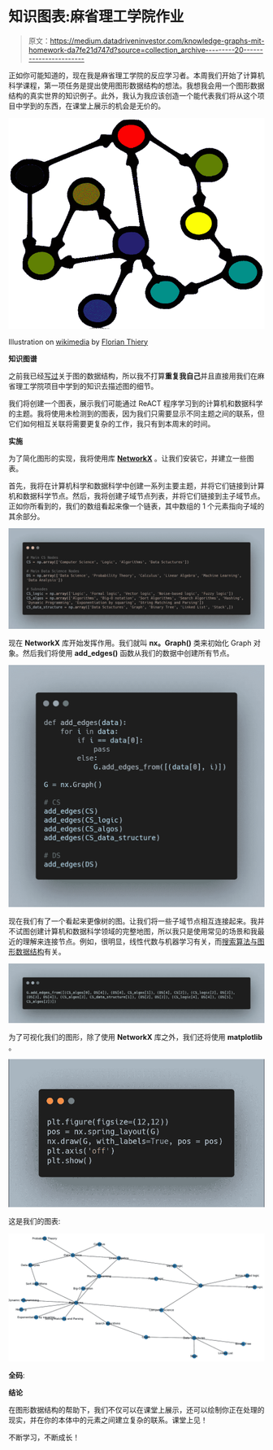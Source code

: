# 知识图表:麻省理工学院作业

> 原文：<https://medium.datadriveninvestor.com/knowledge-graphs-mit-homework-da7fe21d747d?source=collection_archive---------20----------------------->

正如你可能知道的，现在我是麻省理工学院的反应学习者。本周我们开始了计算机科学课程，第一项任务是提出使用图形数据结构的想法。我想我会用一个图形数据结构的真实世界的知识例子。此外，我认为我应该创造一个能代表我们将从这个项目中学到的东西，在课堂上展示的机会是无价的。

![](img/233f9a0af6da434a94911548101fea42.png)

Illustration on [wikimedia](https://commons.wikimedia.org/wiki/File:KnowledgeGraph.png) by [Florian Thiery](https://commons.wikimedia.org/wiki/User:Fthierygeo)

**知识图谱**

之前我已经[写过](https://medium.com/better-programming/data-structures-with-javascript-graphs-42084ec4db22)关于图的数据结构，所以我不打算**重复我自己**并且直接用我们在麻省理工学院项目中学到的知识去描述图的细节。

我们将创建一个图表，展示我们可能通过 ReACT 程序学习到的计算机和数据科学的主题。我将使用未检测到的图表，因为我们只需要显示不同主题之间的联系，但它们如何相互关联将需要更复杂的工作，我只有到本周末的时间。

**实施**

为了简化图形的实现，我将使用库 [**NetworkX**](https://networkx.org) 。让我们安装它，并建立一些图表。

首先，我将在计算机科学和数据科学中创建一系列主要主题，并将它们链接到计算机和数据科学节点。然后，我将创建子域节点列表，并将它们链接到主子域节点。正如你所看到的，我们的数组看起来像一个链表，其中数组的 1 个元素指向子域的其余部分。

![](img/cd2cd7c5b06a134560c8d4d8156af29f.png)

现在 **NetworkX** 库开始发挥作用。我们就叫 **nx。Graph()** 类来初始化 Graph 对象。然后我们将使用 **add_edges()** 函数从我们的数据中创建所有节点。

![](img/e9380eaac20e68e88a99a7217b96161a.png)

现在我们有了一个看起来更像树的图。让我们将一些子域节点相互连接起来。我并不试图创建计算机和数据科学领域的完整地图，所以我只是使用常见的场景和我最近的理解来连接节点。例如，很明显，线性代数与机器学习有关，而[搜索算法与图形数据结构](https://medium.com/dev-genius/graphs-data-structure-breadth-first-search-ec662dc73079)有关。

![](img/9852c966c50f98ebe747d420eb41f8fa.png)

为了可视化我们的图形，除了使用 **NetworkX** 库之外，我们还将使用 **matplotlib** 。

![](img/622ff91e82b93ffd4d96c12c5b109c1f.png)

这是我们的图表:

![](img/0bc125666468167d045258a02eace324.png)

**全码**:

**结论**

在图形数据结构的帮助下，我们不仅可以在课堂上展示，还可以绘制你正在处理的现实，并在你的本体中的元素之间建立复杂的联系。课堂上见！

不断学习，不断成长！